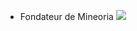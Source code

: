 - Fondateur de Mineoria
<a href="https://minecraftpocket-servers.com/server/112804/"><img src="https://minecraftpocket-servers.com/server/112804/banners/half-banner-2.png" border="0"></a>
